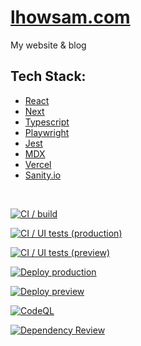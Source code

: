 # [lhowsam.com](https://lhowsam.com)

My website & blog

## Tech Stack: 
- [React](https://github.com/facebook/react)
- [Next](https://github.com/vercel/next.js)
- [Typescript](https://github.com/Microsoft/TypeScript)
- [Playwright](https://playwright.dev/)
- [Jest](https://jestjs.io)
- [MDX](https://github.com/mdx-js/mdx)
- [Vercel](https://vercel.com)
- [Sanity.io](https://sanity.io)


<br />

[![CI / build](https://github.com/luke-h1/lhowsam.com/actions/workflows/build.yml/badge.svg)](https://github.com/luke-h1/lhowsam.com/actions/workflows/build.yml)

[![CI / UI tests (production)](https://github.com/luke-h1/lhowsam.com/actions/workflows/prod-ui-tests.yml/badge.svg)](https://github.com/luke-h1/lhowsam.com/actions/workflows/prod-ui-tests.yml)

[![CI / UI tests (preview)](https://github.com/luke-h1/lhowsam.com/actions/workflows/preview-ui-tests.yml/badge.svg)](https://github.com/luke-h1/lhowsam.com/actions/workflows/preview-ui-tests.yml)

[![Deploy production](https://github.com/luke-h1/lhowsam.com/actions/workflows/deploy-prod.yml/badge.svg)](https://github.com/luke-h1/lhowsam.com/actions/workflows/deploy-prod.yml)

[![Deploy preview](https://github.com/luke-h1/lhowsam.com/actions/workflows/deploy-preview.yml/badge.svg)](https://github.com/luke-h1/lhowsam.com/actions/workflows/deploy-preview.yml)

[![CodeQL](https://github.com/luke-h1/lhowsam.com/actions/workflows/codeql.yml/badge.svg)](https://github.com/luke-h1/lhowsam.com/actions/workflows/codeql.yml)

[![Dependency Review](https://github.com/luke-h1/lhowsam.com/actions/workflows/dependency-review.yml/badge.svg)](https://github.com/luke-h1/lhowsam.com/actions/workflows/dependency-review.yml)
